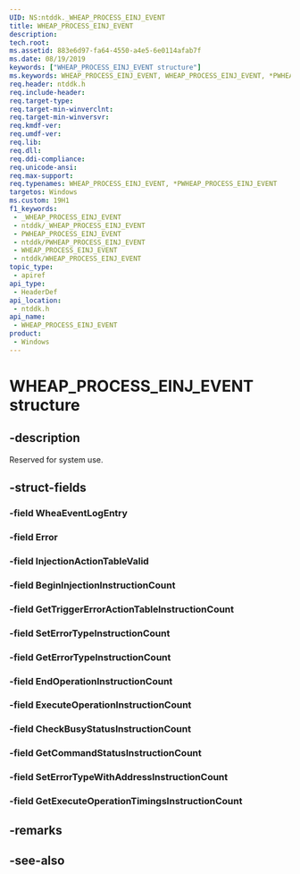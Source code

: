 ```yaml
---
UID: NS:ntddk._WHEAP_PROCESS_EINJ_EVENT
title: WHEAP_PROCESS_EINJ_EVENT
description: 
tech.root: 
ms.assetid: 883e6d97-fa64-4550-a4e5-6e0114afab7f
ms.date: 08/19/2019
keywords: ["WHEAP_PROCESS_EINJ_EVENT structure"]
ms.keywords: WHEAP_PROCESS_EINJ_EVENT, WHEAP_PROCESS_EINJ_EVENT, *PWHEAP_PROCESS_EINJ_EVENT,
req.header: ntddk.h
req.include-header: 
req.target-type: 
req.target-min-winverclnt: 
req.target-min-winversvr: 
req.kmdf-ver: 
req.umdf-ver: 
req.lib: 
req.dll: 
req.ddi-compliance: 
req.unicode-ansi: 
req.max-support: 
req.typenames: WHEAP_PROCESS_EINJ_EVENT, *PWHEAP_PROCESS_EINJ_EVENT
targetos: Windows
ms.custom: 19H1
f1_keywords:
 - _WHEAP_PROCESS_EINJ_EVENT
 - ntddk/_WHEAP_PROCESS_EINJ_EVENT
 - PWHEAP_PROCESS_EINJ_EVENT
 - ntddk/PWHEAP_PROCESS_EINJ_EVENT
 - WHEAP_PROCESS_EINJ_EVENT
 - ntddk/WHEAP_PROCESS_EINJ_EVENT
topic_type:
 - apiref
api_type:
 - HeaderDef
api_location:
 - ntddk.h
api_name:
 - WHEAP_PROCESS_EINJ_EVENT
product:
 - Windows
---
```


# WHEAP_PROCESS_EINJ_EVENT structure


## -description

Reserved for system use.

## -struct-fields

### -field WheaEventLogEntry

### -field Error

### -field InjectionActionTableValid

### -field BeginInjectionInstructionCount

### -field GetTriggerErrorActionTableInstructionCount

### -field SetErrorTypeInstructionCount

### -field GetErrorTypeInstructionCount

### -field EndOperationInstructionCount

### -field ExecuteOperationInstructionCount

### -field CheckBusyStatusInstructionCount

### -field GetCommandStatusInstructionCount

### -field SetErrorTypeWithAddressInstructionCount

### -field GetExecuteOperationTimingsInstructionCount

## -remarks

## -see-also

